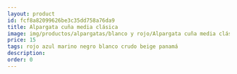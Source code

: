```yaml
---
layout: product
id: fcf8a82099626be3c35dd758a76da9
title: Alpargata cuña media clásica
image: img/productos/alpargatas/blanco y rojo/Alpargata cuña media clásica=15=rojo azul marino negro blanco crudo beige panamá.webp
price: 15
tags: rojo azul marino negro blanco crudo beige panamá
description: 
order: 0
---
```

